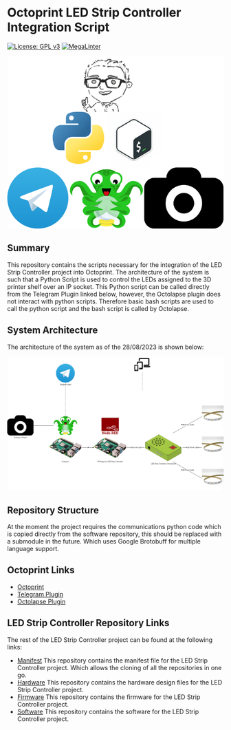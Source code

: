 # Octoprint LED Strip Controller Integration Script
<!-- markdown-link-check-disable -->
[![License: GPL v3](https://img.shields.io/badge/License-GPLv3-blue.svg)](https://www.gnu.org/licenses/gpl-3.0) [![MegaLinter](https://github.com/ScottGibb/LED-Strip-Controller-Octoprint/actions/workflows/Mega%20Linter.yaml/badge.svg)](https://github.com/ScottGibb/LED-Strip-Controller-Octoprint/actions/workflows/Mega%20Linter.yaml)
<!-- markdown-link-check-enable -->
![Languages and Tools](docs/Languages_and_Tools.png)

## Summary

This repository contains the scripts necessary for the integration of the LED Strip Controller project into Octoprint. The architecture of the system is such that a Python Script is used to control the LEDs assigned to the 3D printer shelf over an IP socket. This Python script can be called directly
from the Telegram Plugin linked below, however, the Octolapse plugin does not interact with python scripts. Therefore basic bash scripts are used to call the python script and the bash script is called by Octolapse.

## System Architecture

The architecture of the system as of the 28/08/2023 is shown below:

![System Architecture](docs/System_Architecture.png)

## Repository Structure

At the moment the project requires the communications python code which is copied directly from the software repository, this should be replaced with a submodule in the future. Which uses Google Brotobuff for multiple language support.

## Octoprint Links

- [Octoprint](https://octoprint.org/)
- [Telegram Plugin](https://plugins.octoprint.org/plugins/telegram/)
- [Octolapse Plugin](https://plugins.octoprint.org/plugins/octolapse/)

## LED Strip Controller Repository Links

The rest of the LED Strip Controller project can be found at the following links:

- [Manifest](https://github.com/ScottGibb/LED-Strip-Controller-Manifest) This repository contains the manifest file for the LED Strip Controller project. Which allows the cloning of all the repositories in one go.
- [Hardware](https://github.com/ScottGibb/LED-Strip-Controller-Hardware) This repository contains the hardware design files for the LED Strip Controller project.
- [Firmware](https://github.com/ScottGibb/LED-Strip-Controller-Firmware) This repository contains the firmware for the LED Strip Controller project.
- [Software](https://github.com/ScottGibb/LED-Strip-Controller-Software) This repository contains the software for the LED Strip Controller project.
